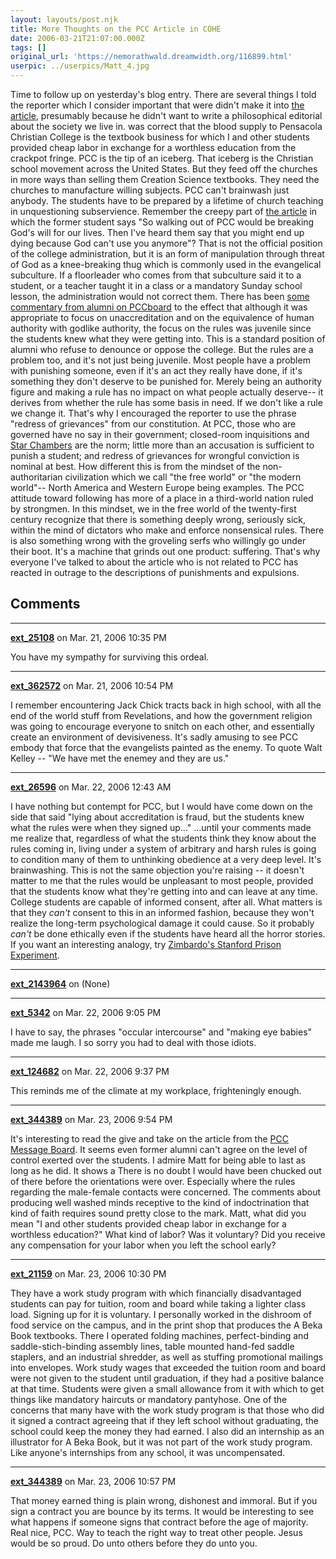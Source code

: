 ```yaml
---
layout: layouts/post.njk
title: More Thoughts on the PCC Article in COHE
date: 2006-03-21T21:07:00.000Z
tags: []
original_url: 'https://nemorathwald.dreamwidth.org/116899.html'
userpic: ../userpics/Matt_4.jpg
---
```

Time to follow up on yesterday's blog entry. There are several things I told the reporter which I consider important that were didn't make it into [the article](http://chronicle.com/free/v52/i29/29a04001.htm), presumably because he didn't want to write a philosophical editorial about the society we live in. was correct that the blood supply to Pensacola Christian College is the textbook business for which I and other students provided cheap labor in exchange for a worthless education from the crackpot fringe. PCC is the tip of an iceberg. That iceberg is the Christian school movement across the United States. But they feed off the churches in more ways than selling them Creation Science textbooks. They need the churches to manufacture willing subjects. PCC can't brainwash just anybody. The students have to be prepared by a lifetime of church teaching in unquestioning subservience. Remember the creepy part of [the article](http://chronicle.com/free/v52/i29/29a04001.htm) in which the former student says "So walking out of PCC would be breaking God's will for our lives. Then I've heard them say that you might end up dying because God can't use you anymore"? That is not the official position of the college administration, but it is an form of manipulation through threat of God as a knee-breaking thug which is commonly used in the evangelical subculture. If a floorleader who comes from that subculture said it to a student, or a teacher taught it in a class or a mandatory Sunday school lesson, the administration would not correct them. There has been [some commentary from alumni on PCCboard](http://www.pccboard.com/forums/showthread.php?s=&threadid=19592&perpage=40&pagenumber=1) to the effect that although it was appropriate to focus on unaccreditation and on the equivalence of human authority with godlike authority, the focus on the rules was juvenile since the students knew what they were getting into. This is a standard position of alumni who refuse to denounce or oppose the college. But the rules are a problem too, and it's not just being juvenile. Most people have a problem with punishing someone, even if it's an act they really have done, if it's something they don't deserve to be punished for. Merely being an authority figure and making a rule has no impact on what people actually deserve-- it derives from whether the rule has some basis in need. If we don't like a rule we change it. That's why I encouraged the reporter to use the phrase "redress of grievances" from our constitution. At PCC, those who are governed have no say in their government; closed-room inquisitions and [Star Chambers](http://en.wikipedia.org/wiki/Star_Chamber) are the norm; little more than an accusation is sufficient to punish a student; and redress of grievances for wrongful conviction is nominal at best. How different this is from the mindset of the non-authoritarian civilization which we call "the free world" or "the modern world"-- North America and Western Europe being examples. The PCC attitude toward following has more of a place in a third-world nation ruled by strongmen. In this mindset, we in the free world of the twenty-first century recognize that there is something deeply wrong, seriously sick, within the mind of dictators who make and enforce nonsensical rules. There is also something wrong with the groveling serfs who willingly go under their boot. It's a machine that grinds out one product: suffering. That's why everyone I've talked to about the article who is not related to PCC has reacted in outrage to the descriptions of punishments and expulsions.

## Comments

---

**[ext_25108](https://www.dreamwidth.org/users/ext_25108)** on Mar. 21, 2006 10:35 PM

You have my sympathy for surviving this ordeal.

---

**[ext_362572](https://www.dreamwidth.org/users/ext_362572)** on Mar. 21, 2006 10:54 PM

I remember encountering Jack Chick tracts back in high school, with all the end of the world stuff from Revelations, and how the government religion was going to encourage everyone to snitch on each other, and essentially create an environment of devisiveness. It's sadly amusing to see PCC embody that force that the evangelists painted as the enemy. To quote Walt Kelley -- "We have met the enemey and they are us."

---

**[ext_26596](https://www.dreamwidth.org/users/ext_26596)** on Mar. 22, 2006 12:43 AM

I have nothing but contempt for PCC, but I would have come down on the side that said "lying about accreditation is fraud, but the students knew what the rules were when they signed up..." ...until your comments made me realize that, regardless of what the students think they know about the rules coming in, living under a system of arbitrary and harsh rules is going to condition many of them to unthinking obedience at a very deep level. It's brainwashing. This is not the same objection you're raising -- it doesn't matter to me that the rules would be unpleasant to most people, provided that the students know what they're getting into and can leave at any time. College students are capable of informed consent, after all. What matters is that they _can't_ consent to this in an informed fashion, because they won't realize the long-term psychological damage it could cause. So it probably _can't_ be done ethically even if the students have heard all the horror stories. If you want an interesting analogy, try [Zimbardo's Stanford Prison Experiment](http://en.wikipedia.org/wiki/Stanford_prison_experiment).

---

**[ext_2143964](https://www.dreamwidth.org/users/ext_2143964)** on (None)



---

**[ext_5342](https://www.dreamwidth.org/users/ext_5342)** on Mar. 22, 2006 9:05 PM

I have to say, the phrases "occular intercourse" and "making eye babies" made me laugh. I so sorry you had to deal with those idiots.

---

**[ext_124682](https://www.dreamwidth.org/users/ext_124682)** on Mar. 22, 2006 9:37 PM

This reminds me of the climate at my workplace, frighteningly enough.

---

**[ext_344389](https://www.dreamwidth.org/users/ext_344389)** on Mar. 23, 2006 9:54 PM

It's interesting to read the give and take on the article from the [PCC Message Board](http://www.pccboard.com/forums/showthread.php?s=&threadid=19592&perpage=40&pagenumber=1). It seems even former alumni can't agree on the level of control exerted over the students. I admire Matt for being able to last as long as he did. It shows a There is no doubt I would have been chucked out of there before the orientations were over. Especially where the rules regarding the male-female contacts were concerned. The comments about producing well washed minds receptive to the kind of indoctrination that kind of faith requires sound pretty close to the mark. Matt, what did you mean "I and other students provided cheap labor in exchange for a worthless education?" What kind of labor? Was it voluntary? Did you receive any compensation for your labor when you left the school early?

---

**[ext_21159](https://www.dreamwidth.org/users/ext_21159)** on Mar. 23, 2006 10:30 PM

They have a work study program with which financially disadvantaged students can pay for tuition, room and board while taking a lighter class load. Signing up for it is voluntary. I personally worked in the dishroom of food service on the campus, and in the print shop that produces the A Beka Book textbooks. There I operated folding machines, perfect-binding and saddle-stich-binding assembly lines, table mounted hand-fed saddle staplers, and an industrial shredder, as well as stuffing promotional mailings into envelopes. Work study wages that exceeded the tuition room and board were not given to the student until graduation, if they had a positive balance at that time. Students were given a small allowance from it with which to get things like mandatory haircuts or mandatory pantyhose. One of the concerns that many have with the work study program is that those who did it signed a contract agreeing that if they left school without graduating, the school could keep the money they had earned. I also did an internship as an illustrator for A Beka Book, but it was not part of the work study program. Like anyone's internships from any school, it was uncompensated.

---

**[ext_344389](https://www.dreamwidth.org/users/ext_344389)** on Mar. 23, 2006 10:57 PM

That money earned thing is plain wrong, dishonest and immoral. But if you sign a contract you are bounce by its terms. It would be interesting to see what happens if someone signs that contract before the age of majority. Real nice, PCC. Way to teach the right way to treat other people. Jesus would be so proud. Do unto others before they do unto you.
